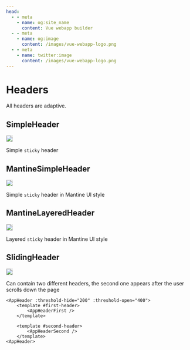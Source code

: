 ```yaml
---
head:
  - - meta
    - name: og:site_name
      content: Vue webapp builder
  - - meta
    - name: og:image
      content: /images/vue-webapp-logo.png
  - - meta
    - name: twitter:image
      content: /images/vue-webapp-logo.png
---
```


# Headers

All headers are adaptive.

## SimpleHeader

![](/images/vue-webapp/header-simple.png)

Simple `sticky` header

## MantineSimpleHeader

![](/images/vue-webapp/header-simple-mantine.png)

Simple `sticky` header in Mantine UI style

## MantineLayeredHeader

![](/images/vue-webapp/header-layered-mantine.png)

Layered `sticky` header in Mantine UI style

## SlidingHeader

![](/images/vue-webapp/header-sliding.gif)

Can contain two different headers, the second one appears after the user scrolls down the page

```vue-html
<AppHeader :threshold-hide="200" :threshold-open="400">
    <template #first-header>
        <AppHeaderFirst />
    </template>

    <template #second-header>
        <AppHeaderSecond />
    </template>
<AppHeader>
```


<style scoped>
img {
    border: 1px solid #ddd;
}
</style>